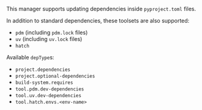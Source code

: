 This manager supports updating dependencies inside `pyproject.toml` files.

In addition to standard dependencies, these toolsets are also supported:

- `pdm` (including `pdm.lock` files)
- `uv` (including `uv.lock` files)
- `hatch`

Available `depType`s:

- `project.dependencies`
- `project.optional-dependencies`
- `build-system.requires`
- `tool.pdm.dev-dependencies`
- `tool.uv.dev-dependencies`
- `tool.hatch.envs.<env-name>`
